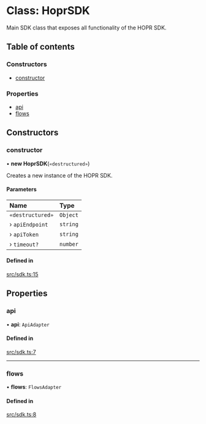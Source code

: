 # Class: HoprSDK

Main SDK class that exposes all functionality of the HOPR SDK.

## Table of contents

### Constructors

- [constructor](HoprSDK.md#constructor)

### Properties

- [api](HoprSDK.md#api)
- [flows](HoprSDK.md#flows)

## Constructors

### constructor

• **new HoprSDK**(`«destructured»`)

Creates a new instance of the HOPR SDK.

#### Parameters

| Name | Type |
| :------ | :------ |
| `«destructured»` | `Object` |
| › `apiEndpoint` | `string` |
| › `apiToken` | `string` |
| › `timeout?` | `number` |

#### Defined in

[src/sdk.ts:15](https://github.com/hoprnet/hopr-sdk/blob/46802f9/src/sdk.ts#L15)

## Properties

### api

• **api**: `ApiAdapter`

#### Defined in

[src/sdk.ts:7](https://github.com/hoprnet/hopr-sdk/blob/46802f9/src/sdk.ts#L7)

___

### flows

• **flows**: `FlowsAdapter`

#### Defined in

[src/sdk.ts:8](https://github.com/hoprnet/hopr-sdk/blob/46802f9/src/sdk.ts#L8)
